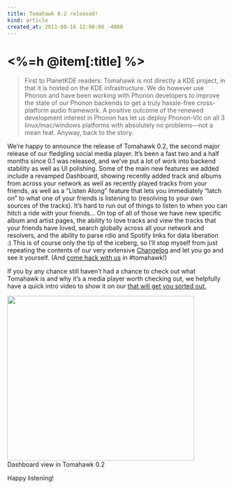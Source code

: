```yaml
---
title: Tomahawk 0.2 released!
kind: article
created_at: 2011-08-16 12:00:00 -4000
---
```

# <%=h @item[:title] %>

> First to PlanetKDE readers: Tomahawk is not directly a KDE project, in that it is hosted on the KDE infrastructure. We do however use Phonon and have been working with Phonon developers to improve the state of our Phonon backends to get a truly hassle-free cross-platform audio framework. A positive outcome of the renewed development interest in Phonon has let us deploy Phonon-Vlc on all 3 linux/mac/windows platforms with absolutely no problems—not a mean feat. Anyway, back to the story.


We’re happy to announce the release of Tomahawk 0.2, the second major release of our fledgling social media player. It’s been a fast two and a half months since 0.1 was released, and we’ve put a lot of work into backend stability as well as UI polishing. Some of the main new features we added include a revamped Dashboard, showing recently added track and albums from across your network as well as recently played tracks from your friends, as well as a “Listen Along” feature that lets you immediately “latch on” to what one of your friends is listening to (resolving to your own sources of the tracks). It’s hard to run out of things to listen to when you can hitch a ride with your friends… On top of all of those we have new specific album and artist pages, the ability to love tracks and view the tracks that your friends have loved, search globally across all your network and resolvers, and the ability to parse rdio and Spotify links for data liberation :) This is of course only the tip of the iceberg, so I’ll stop myself from just repeating the contents of our very extensive [Changelog](https://raw.github.com/tomahawk-player/tomahawk/master/ChangeLog) and let you go and see it yourself. (And [come hack with us](https://github.com/tomahawk-player/tomahawk) in #tomahawk!)

If you by any chance still haven’t had a chance to check out what Tomahawk is and why it’s a media player worth checking out, we helpfully have a quick intro video to show it on our [that will get you sorted out.](http://www.gettomahawk.com/)

<div class="wp-caption aligncenter"><a href="http://pwsp.cleinias.com/tomahawk_0.2_tall.png"><img alt="" class="    " height="377" src="http://pwsp.cleinias.com/tomahawk_0.2_tall.png" title="Tomahawk 0.2 Dashboard" width="428" /></a>&#13;
Dashboard view in Tomahawk 0.2

Happy listening!